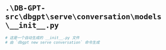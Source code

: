 # `.\DB-GPT-src\dbgpt\serve\conversation\models\__init__.py`

```py
# 这是一个自动生成的 __init__.py 文件
# 由 `dbgpt new serve conversation` 命令生成
```